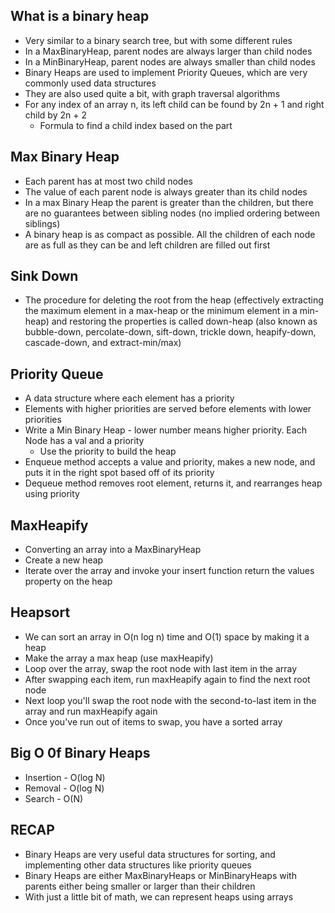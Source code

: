 ## What is a binary heap
* Very similar to a binary search tree, but with some different rules
* In a MaxBinaryHeap, parent nodes are always larger than child nodes
* In a MinBinaryHeap, parent nodes are always smaller than child nodes
* Binary Heaps are used to implement Priority Queues, which are very commonly used data structures
* They are also used quite a bit, with graph traversal algorithms
* For any index of an array n, its left child can be found by 2n + 1 and right child by 2n + 2
  * Formula to find a child index based on the part

## Max Binary Heap
* Each parent has at most two child nodes
* The value of each parent node is always greater than its child nodes
* In a max Binary Heap the parent is greater than the children, but there are no guarantees between sibling nodes (no implied ordering between siblings)
* A binary heap is as compact as possible. All the children of each node are as full as they can be and left children are filled out first

## Sink Down
* The procedure for deleting the root from the heap (effectively extracting the maximum element in a max-heap or the minimum element in a min-heap) and restoring the properties is called down-heap (also known as bubble-down, percolate-down, sift-down, trickle down, heapify-down, cascade-down, and extract-min/max)

## Priority Queue
* A data structure where each element has a priority
* Elements with higher priorities are served before elements with lower priorities
* Write a Min Binary Heap - lower number means higher priority.
Each Node has a val and a priority
  * Use the priority to build the heap
* Enqueue method accepts a value and priority, makes a new node, and puts it in the right spot based off of its priority
* Dequeue method removes root element, returns it, and rearranges heap using priority

## MaxHeapify
* Converting an array into a MaxBinaryHeap
* Create a new heap
* Iterate over the array and invoke your insert function
return the values property on the heap

## Heapsort
* We can sort an array in O(n log n) time and O(1) space by making it a heap
* Make the array a max heap (use maxHeapify)
* Loop over the array, swap the root node with last item in the array
* After swapping each item, run maxHeapify again to find the next root node
* Next loop you'll swap the root node with the second-to-last item in the array and run maxHeapify again
* Once you've run out of items to swap, you have a sorted array

## Big O 0f Binary Heaps
* Insertion -   O(log N)
* Removal -   O(log N)
* Search -   O(N)

## RECAP
* Binary Heaps are very useful data structures for sorting, and implementing other data structures like priority queues
* Binary Heaps are either MaxBinaryHeaps or MinBinaryHeaps with parents either being smaller or larger than their children
* With just a little bit of math, we can represent heaps using arrays